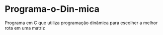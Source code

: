 # Programa-o-Din-mica
Programa em C que utiliza programação dinâmica para escolher a melhor rota em uma matriz 
